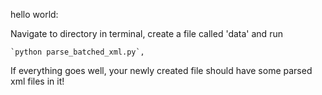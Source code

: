 hello world:

Navigate to directory in terminal, create a file called 'data' and run 

    `python parse_batched_xml.py`,
    
If everything goes well, your newly created file should have some parsed xml files in it!